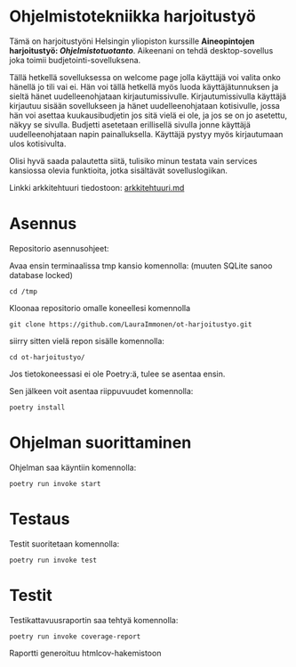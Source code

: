 # Ohjelmistotekniikka harjoitustyö

Tämä on harjoitustyöni Helsingin yliopiston kurssille **Aineopintojen harjoitustyö: _Ohjelmistotuotanto_**.
Aikeenani on tehdä desktop-sovellus joka toimii budjetointi-sovelluksena.

Tällä hetkellä sovelluksessa on welcome page jolla käyttäjä voi valita onko hänellä jo tili vai ei.
Hän voi tällä hetkellä myös luoda käyttäjätunnuksen ja sieltä hänet uudelleenohjataan kirjautumissivulle.
Kirjautumissivulla käyttäjä kirjautuu sisään sovellukseen ja hänet uudelleenohjataan kotisivulle, 
jossa hän voi asettaa kuukausibudjetin jos sitä vielä ei ole, ja jos se on jo asetettu, näkyy se sivulla. 
Budjetti asetetaan erillisellä sivulla jonne käyttäjä uudelleenohjataan napin painalluksella.
Käyttäjä pystyy myös kirjautumaan ulos kotisivulta.

Olisi hyvä saada palautetta siitä, tulisiko minun testata vain services kansiossa olevia funktioita, jotka sisältävät sovelluslogiikan.

Linkki arkkitehtuuri tiedostoon: [arkkitehtuuri.md](https://github.com/LauraImmonen/ot-harjoitustyo/blob/master/dokumentaatio/arkkitehtuuri.md)

# Asennus

Repositorio asennusohjeet:

Avaa ensin terminaalissa tmp kansio komennolla: (muuten SQLite sanoo database locked)

```
cd /tmp
```

Kloonaa repositorio omalle koneellesi komennolla

```
git clone https://github.com/LauraImmonen/ot-harjoitustyo.git
```

siirry sitten vielä repon sisälle komennolla:

```
cd ot-harjoitustyo/
```

Jos tietokoneessasi ei ole Poetry:ä, tulee se asentaa ensin.

Sen jälkeen voit asentaa riippuvuudet komennolla:

```
poetry install
```

# Ohjelman suorittaminen

Ohjelman saa käyntiin komennolla:

```
poetry run invoke start
```

# Testaus

Testit suoritetaan komennolla:

```
poetry run invoke test
```

# Testit

Testikattavuusraportin saa tehtyä komennolla:

```
poetry run invoke coverage-report
```

Raportti generoituu htmlcov-hakemistoon
